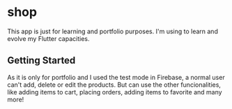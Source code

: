 # shop

This app is just for learning and portfolio purposes. I'm using to learn and evolve my Flutter capacities.

## Getting Started

As it is only for portfolio and I used the test mode in Firebase, a normal user can't add, delete or edit the products. But can use the other funcionalities, like adding items to cart, placing orders, adding items to favorite and many more!
